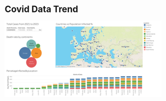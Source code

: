 # Covid Data Trend

[![Visualisation](https://github.com/thikyi/CovidDataProject/blob/main/Covid%20Infection%20Data%20Trend.png)]([https://example.com/](https://public.tableau.com/app/profile/thant.thiri.kyi/viz/CovidDataTrend/CovidInfectionDataTrend)https://public.tableau.com/app/profile/thant.thiri.kyi/viz/CovidDataTrend/CovidInfectionDataTrend)
